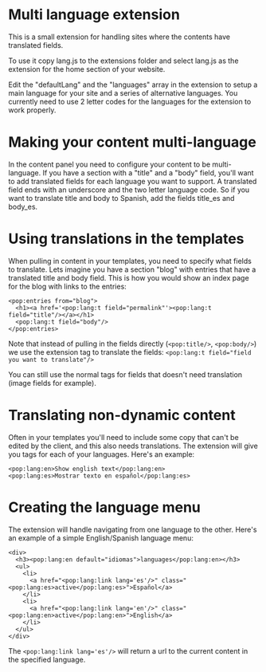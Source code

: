 Multi language extension
========================

This is a small extension for handling sites where the contents have translated fields.

To use it copy lang.js to the extensions folder and select lang.js as the extension for the home section of your website.

Edit the "defaultLang" and the "languages" array in the extension to setup a main language for your site and a series of alternative languages. You currently need to use 2 letter codes for the languages for the extension to work properly.

Making your content multi-language
==================================

In the content panel you need to configure your content to be multi-language. If you have a section with a "title" and a "body" field, you'll want to add translated fields for each language you want to support. A translated field ends with an underscore and the two letter language code. So if you want to translate title and body to Spanish, add the fields title_es and body_es.

Using translations in the templates
===================================

When pulling in content in your templates, you need to specify what fields to translate. Lets imagine you have a section "blog" with entries that have a translated title and body field. This is how you would show an index page for the blog with links to the entries:

    <pop:entries from="blog">
      <h1><a href='<pop:lang:t field="permalink"'><pop:lang:t field="title"/></a></h1>
      <pop:lang:t field="body"/>
    </pop:entries>

Note that instead of pulling in the fields directly (`<pop:title/>`, `<pop:body/>`) we use the extension tag to translate the fields: `<pop:lang:t field="field you want to translate"/>`

You can still use the normal tags for fields that doesn't need translation (image fields for example).

Translating non-dynamic content
===============================

Often in your templates you'll need to include some copy that can't be edited by the client, and this also needs translations. The extension will give you tags for each of your languages. Here's an example:

    <pop:lang:en>Show english text</pop:lang:en>
    <pop:lang:es>Mostrar texto en español</pop:lang:es>

Creating the language menu
==========================

The extension will handle navigating from one language to the other. Here's an example of a simple English/Spanish language menu:

    <div> 
      <h3><pop:lang:en default="idiomas">languages</pop:lang:en></h3> 
      <ul> 
        <li> 
          <a href="<pop:lang:link lang='es'/>" class="<pop:lang:es>active</pop:lang:es>">Español</a> 
        </li> 
        <li> 
          <a href="<pop:lang:link lang='en'/>" class="<pop:lang:en>active</pop:lang:en>">English</a> 
        </li> 
      </ul> 
    </div> 

The `<pop:lang:link lang='es'/>` will return a url to the current content in the specified language.
